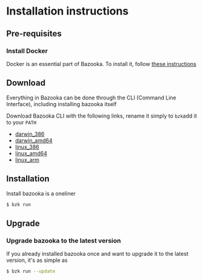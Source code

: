 # Installation instructions

## Pre-requisites

### Install Docker

Docker is an essential part of Bazooka. To install it, follow [these instructions](https://docs.docker.com/installation/)

## Download

Everything in Bazooka can be done through the CLI (Command Line Interface), including installing bazooka itself

Download Bazooka CLI with the following links, rename it simply to `bzk`add it to your `PATH`

* [darwin_386](https://bintray.com/artifact/download/bazooka/bazooka/bzk_darwin_386)
* [darwin_amd64](https://bintray.com/artifact/download/bazooka/bazooka/bzk_darwin_amd64)
* [linux_386](https://bintray.com/artifact/download/bazooka/bazooka/bzk_linux_386)
* [linux_amd64 ](https://bintray.com/artifact/download/bazooka/bazooka/bzk_linux_amd64)
* [linux_arm](https://bintray.com/artifact/download/bazooka/bazooka/bzk_linux_arm)


## Installation

Install bazooka is a oneliner

```bash
$ bzk run
```

## Upgrade

### Upgrade bazooka to the latest version

If you already installed bazooka once and want to upgrade it to the latest version, it's as simple as

```bash
$ bzk run --update
```
